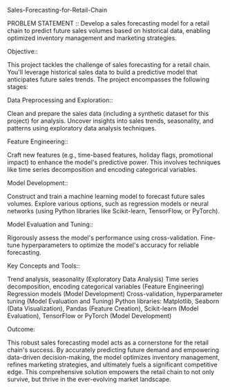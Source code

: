 Sales-Forecasting-for-Retail-Chain


PROBLEM STATEMENT :: Develop a sales forecasting model for a retail chain to predict future sales volumes based on historical data, enabling optimized inventory management and marketing strategies.

Objective::

This project tackles the challenge of sales forecasting for a retail chain. You'll leverage historical sales data to build a predictive model that anticipates future sales trends. The project encompasses the following stages:

Data Preprocessing and Exploration::

Clean and prepare the sales data (including a synthetic dataset for this project) for analysis. Uncover insights into sales trends, seasonality, and patterns using exploratory data analysis techniques.

Feature Engineering::

Craft new features (e.g., time-based features, holiday flags, promotional impact) to enhance the model's predictive power. This involves techniques like time series decomposition and encoding categorical variables.

Model Development::

Construct and train a machine learning model to forecast future sales volumes. Explore various options, such as regression models or neural networks (using Python libraries like Scikit-learn, TensorFlow, or PyTorch).

Model Evaluation and Tuning::

Rigorously assess the model's performance using cross-validation. Fine-tune hyperparameters to optimize the model's accuracy for reliable forecasting.

Key Concepts and Tools::

Trend analysis, seasonality (Exploratory Data Analysis) Time series decomposition, encoding categorical variables (Feature Engineering) Regression models (Model Development) Cross-validation, hyperparameter tuning (Model Evaluation and Tuning) Python libraries: Matplotlib, Seaborn (Data Visualization), Pandas (Feature Creation), Scikit-learn (Model Evaluation), TensorFlow or PyTorch (Model Development)

Outcome:

This robust sales forecasting model acts as a cornerstone for the retail chain's success. By accurately predicting future demand and empowering data-driven decision-making, the model optimizes inventory management, refines marketing strategies, and ultimately fuels a significant competitive edge. This comprehensive solution empowers the retail chain to not only survive, but thrive in the ever-evolving market landscape.
